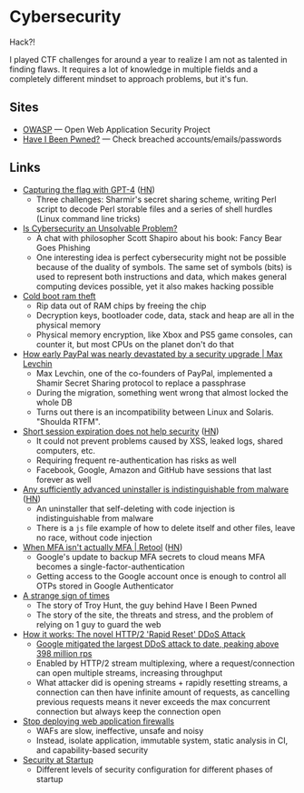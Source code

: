 # Cybersecurity

Hack?!

I played CTF challenges for around a year to realize I am not as talented in
finding flaws. It requires a lot of knowledge in multiple fields and a
completely different mindset to approach problems, but it's fun.

## Sites

- [OWASP](https://owasp.org/) — Open Web Application Security Project
- [Have I Been Pwned?](https://haveibeenpwned.com/) — Check breached
  accounts/emails/passwords

## Links

- [Capturing the flag with GPT-4](https://micahflee.com/2023/04/capturing-the-flag-with-gpt-4/)
  ([HN](https://news.ycombinator.com/item?id=35683265))
  - Three challenges: Sharmir's secret sharing scheme, writing Perl script to
    decode Perl storable files and a series of shell hurdles (Linux command line
    tricks)
- [Is Cybersecurity an Unsolvable Problem?](https://arstechnica.com/features/2023/05/is-cybersecurity-an-unsolvable-problem/)
  - A chat with philosopher Scott Shapiro about his book: Fancy Bear Goes
    Phishing
  - One interesting idea is perfect cybersecurity might not be possible because
    of the duality of symbols. The same set of symbols (bits) is used to
    represent both instructions and data, which makes general computing devices
    possible, yet it also makes hacking possible
- [Cold boot ram theft](https://www.theregister.com/2023/06/09/cold_boot_ram_theft/)
  - Rip data out of RAM chips by freeing the chip
  - Decryption keys, bootloader code, data, stack and heap are all in the
    physical memory
  - Physical memory encryption, like Xbox and PS5 game consoles, can counter it,
    but most CPUs on the planet don't do that
- [How early PayPal was nearly devastated by a security upgrade | Max Levchin](https://max.levch.in/post/724289457144070144/shamir-secret-sharing-its-3am-paul-the-head-of)
  - Max Levchin, one of the co-founders of PayPal, implemented a Shamir Secret
    Sharing protocol to replace a passphrase
  - During the migration, something went wrong that almost locked the whole DB
  - Turns out there is an incompatibility between Linux and Solaris. "Shoulda
    RTFM".
- [Short session expiration does not help security](https://www.sjoerdlangkemper.nl/2023/08/16/session-timeout/)
  ([HN](https://news.ycombinator.com/item?id=37173339))
  - It could not prevent problems caused by XSS, leaked logs, shared computers,
    etc.
  - Requiring frequent re-authentication has risks as well
  - Facebook, Google, Amazon and GitHub have sessions that last forever as well
- [Any sufficiently advanced uninstaller is indistinguishable from malware](https://devblogs.microsoft.com/oldnewthing/20230911-00/?p=108749)
  ([HN](https://news.ycombinator.com/item?id=37491862))
  - An uninstaller that self-deleting with code injection is indistinguishable
    from malware
  - There is a `js` file example of how to delete itself and other files, leave
    no race, without code injection
- [When MFA isn't actually MFA | Retool](https://retool.com/blog/mfa-isnt-mfa/)
  ([HN](https://news.ycombinator.com/item?id=37500895))
  - Google's update to backup MFA secrets to cloud means MFA becomes a
    single-factor-authentication
  - Getting access to the Google account once is enough to control all OTPs
    stored in Google Authenticator
- [A strange sign of times](https://www.abc.net.au/news/2023-09-23/cybersecurity-troy-hunt-have-i-been-pwned-fighting-data-breaches/102803748)
  - The story of Troy Hunt, the guy behind Have I Been Pwned
  - The story of the site, the threats and stress, and the problem of relying on
    1 guy to guard the web
- [How it works: The novel HTTP/2 'Rapid Reset' DDoS Attack](https://cloud.google.com/blog/products/identity-security/how-it-works-the-novel-http2-rapid-reset-ddos-attack)
  - [Google mitigated the largest DDoS attack to date, peaking above 398 million rps](https://cloud.google.com/blog/products/identity-security/google-cloud-mitigated-largest-ddos-attack-peaking-above-398-million-rps)
  - Enabled by HTTP/2 stream multiplexing, where a request/connection can open
    multiple streams, increasing throughput
  - What attacker did is opening streams + rapidly resetting streams, a
    connection can then have infinite amount of requests, as cancelling previous
    requests means it never exceeds the max concurrent connection but always
    keep the connection open
- [Stop deploying web application firewalls](https://www.macchaffee.com/blog/2023/wafs/)
  - WAFs are slow, ineffective, unsafe and noisy
  - Instead, isolate application, immutable system, static analysis in CI, and
    capability-based security
- [Security at Startup](https://vadimkravcenko.com/shorts/security-at-startup/)
  - Different levels of security configuration for different phases of startup

